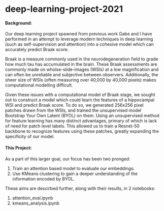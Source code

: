 # deep-learning-project-2021

#### Background:
Our deep learning project spawned from previous work Gabe and I have performed in an attempt to leverage modern techniques in deep learning (such as self-supervision and attention) into a cohesive model which can accurately predict Braak score.

Braak is a measure commonly used in the neurodegeneration field to grade how much tau has accumulated in the brain. These Braak assessments are commonly made on wholse-slide-images (WSIs) at a low magnification and can often be unreliable and subjective between observers. Additionally, the sheer size of WSIs (often measuring over 40,000 by 40,000 pixels) makes computational modelling difficult. 

Given these issues with a computational model of Braak stage, we sought out to construct a model which could learn the features of a hippocampal WSI and predict Braak score. To do so, we generated 256x256 pixel patches drawn from the WSIs, and trained the unsupervised model Bootstrap Your Own Latent (BYOL) on them. Using an unsupervised method for feature learning has many distinct advantages, primary of which is lack of need for patch level labels. This allowed us to train a Resnet-50 backbone to recognize features using these patches, greatly expanding the specificity of our model.

#### This Project:
As a part of this larger goal, our focus has been two pronged:

1. Train an attention based model to evaluate our embeddings.
2. Use KMeans clustering to gain a deeper understanding of the information encoded by BYOL.

These aims are descirbed further, along with their results, in 2 notebooks:

1. attention_eval.ipynb
2. kmeans_analysis.ipynb
